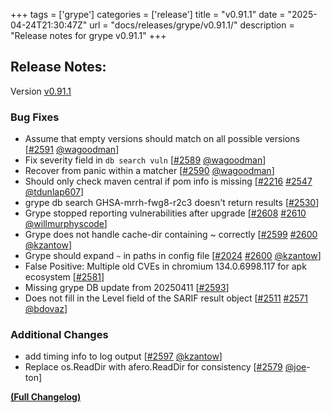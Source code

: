 +++
tags = ['grype']
categories = ['release']
title = "v0.91.1"
date = "2025-04-24T21:30:47Z"
url = "docs/releases/grype/v0.91.1/"
description = "Release notes for grype v0.91.1"
+++

## Release Notes:
Version [v0.91.1](https://github.com/anchore/grype/releases/tag/v0.91.1)

### Bug Fixes

- Assume that empty versions should match on all possible versions [[#2591](https://github.com/anchore/grype/pull/2591) [@wagoodman](https://github.com/wagoodman)]
- Fix severity field in `db search vuln` [[#2589](https://github.com/anchore/grype/pull/2589) [@wagoodman](https://github.com/wagoodman)]
- Recover from panic within a matcher [[#2590](https://github.com/anchore/grype/pull/2590) [@wagoodman](https://github.com/wagoodman)]
- Should only check maven central if pom info is missing [[#2216](https://github.com/anchore/grype/issues/2216) [#2547](https://github.com/anchore/grype/pull/2547) [@tdunlap607](https://github.com/tdunlap607)]
- grype db search GHSA-mrrh-fwg8-r2c3 doesn't return results [[#2530](https://github.com/anchore/grype/issues/2530)]
- Grype stopped reporting vulnerabilities after upgrade [[#2608](https://github.com/anchore/grype/issues/2608) [#2610](https://github.com/anchore/grype/pull/2610) [@willmurphyscode](https://github.com/willmurphyscode)]
- Grype does not handle cache-dir containing ~ correctly [[#2599](https://github.com/anchore/grype/issues/2599) [#2600](https://github.com/anchore/grype/pull/2600) [@kzantow](https://github.com/kzantow)]
- Grype should expand `~` in paths in config file [[#2024](https://github.com/anchore/grype/issues/2024) [#2600](https://github.com/anchore/grype/pull/2600) [@kzantow](https://github.com/kzantow)]
- False Positive: Multiple old CVEs in chromium 134.0.6998.117 for apk ecosystem [[#2581](https://github.com/anchore/grype/issues/2581)]
- Missing grype DB update from 20250411 [[#2593](https://github.com/anchore/grype/issues/2593)]
- Does not fill in the Level field of the SARIF result object [[#2511](https://github.com/anchore/grype/issues/2511) [#2571](https://github.com/anchore/grype/pull/2571) [@bdovaz](https://github.com/bdovaz)]

### Additional Changes

- add timing info to log output [[#2597](https://github.com/anchore/grype/pull/2597) [@kzantow](https://github.com/kzantow)]
- Replace os.ReadDir with afero.ReadDir for consistency [[#2579](https://github.com/anchore/grype/pull/2579) [@joe](https://github.com/joe)-ton]

**[(Full Changelog)](https://github.com/anchore/grype/compare/v0.91.0...v0.91.1)**
